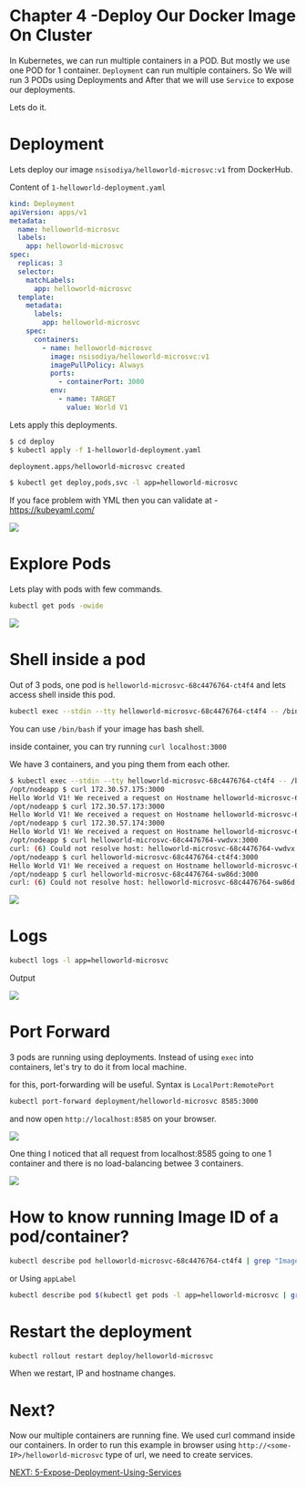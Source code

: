 Chapter 4 -Deploy Our Docker Image On Cluster
=============================================

In Kubernetes, we can run multiple containers in a POD. But mostly we use one POD for 1 container.
`Deployment` can run multiple containers. So We will run 3 PODs using Deployments and After that we will use `Service` to expose our deployments.

Lets do it.

Deployment
==========
Lets deploy our image `nsisodiya/helloworld-microsvc:v1` from DockerHub.

Content of `1-helloworld-deployment.yaml`

```yml
kind: Deployment
apiVersion: apps/v1
metadata:
  name: helloworld-microsvc
  labels:
    app: helloworld-microsvc
spec:
  replicas: 3
  selector:
    matchLabels:
      app: helloworld-microsvc
  template:
    metadata:
      labels:
        app: helloworld-microsvc
    spec:
      containers:
        - name: helloworld-microsvc
          image: nsisodiya/helloworld-microsvc:v1
          imagePullPolicy: Always
          ports:
            - containerPort: 3000
          env:
            - name: TARGET
              value: World V1
```

Lets apply this deployments.

```sh
$ cd deploy
$ kubectl apply -f 1-helloworld-deployment.yaml

deployment.apps/helloworld-microsvc created

$ kubectl get deploy,pods,svc -l app=helloworld-microsvc
```

If you face problem with YML then you can validate at - https://kubeyaml.com/


[![](./img/4/2020-07-18_11-57.png)](#)


Explore Pods
=============
Lets play with pods with few commands.

```sh
kubectl get pods -owide
```

[![](./img/4/2020-07-18_13-45.png)](#)


Shell inside a pod
===================

Out of 3 pods, one pod is `helloworld-microsvc-68c4476764-ct4f4` and lets access shell inside this pod.

```sh
kubectl exec --stdin --tty helloworld-microsvc-68c4476764-ct4f4 -- /bin/sh
```

You can use `/bin/bash` if your image has bash shell.

inside container, you can try running `curl localhost:3000`

We have 3 containers, and you ping them from each other.

```sh
$ kubectl exec --stdin --tty helloworld-microsvc-68c4476764-ct4f4 -- /bin/sh
/opt/nodeapp $ curl 172.30.57.175:3000
Hello World V1! We received a request on Hostname helloworld-microsvc-68c4476764-ct4f4
/opt/nodeapp $ curl 172.30.57.173:3000
Hello World V1! We received a request on Hostname helloworld-microsvc-68c4476764-sw86d
/opt/nodeapp $ curl 172.30.57.174:3000
Hello World V1! We received a request on Hostname helloworld-microsvc-68c4476764-vwdvx
/opt/nodeapp $ curl helloworld-microsvc-68c4476764-vwdvx:3000
curl: (6) Could not resolve host: helloworld-microsvc-68c4476764-vwdvx
/opt/nodeapp $ curl helloworld-microsvc-68c4476764-ct4f4:3000
Hello World V1! We received a request on Hostname helloworld-microsvc-68c4476764-ct4f4
/opt/nodeapp $ curl helloworld-microsvc-68c4476764-sw86d:3000
curl: (6) Could not resolve host: helloworld-microsvc-68c4476764-sw86d
```
[![](./img/4/2020-07-18_13-53.png)](#)


Logs
=====
```sh
kubectl logs -l app=helloworld-microsvc
```
Output

[![](./img/4/2020-07-18_14-08.png)](#)


Port Forward
============
3 pods are running using deployments. Instead of using `exec` into containers, let's try to do it from local machine.

for this, port-forwarding will be useful.
Syntax is `LocalPort:RemotePort`
```sh
kubectl port-forward deployment/helloworld-microsvc 8585:3000
```
and now open `http://localhost:8585` on your browser.

[![](./img/4/2020-07-18_17-34.png)](#)

One thing I noticed that all request from localhost:8585 going to one 1 container and there is no load-balancing betwee 3 containers.

[![](./img/4/2020-07-18_17-37.png)](#)


How to know running Image ID of a pod/container?
=====

```sh
kubectl describe pod helloworld-microsvc-68c4476764-ct4f4 | grep "Image ID"
```
or
Using `appLabel`
```sh
kubectl describe pod $(kubectl get pods -l app=helloworld-microsvc | grep Running | head -n1 | cut -f1 -d " ") | grep "Image ID"
```


Restart the deployment
=====
```sh
kubectl rollout restart deploy/helloworld-microsvc 
```
When we restart, IP and hostname changes.


Next?
======

Now our multiple containers are running fine. We used curl command inside our containers. 
In order to run this example in browser using `http://<some-IP>/helloworld-microsvc` type of url, we need to create services.

[NEXT: 5-Expose-Deployment-Using-Services](./5-Expose-Deployment-Using-Services.md)